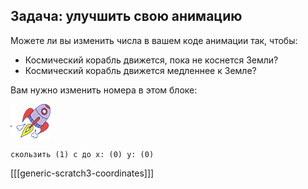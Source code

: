 ## Задача: улучшить свою анимацию

Можете ли вы изменить числа в вашем коде анимации так, чтобы:

+ Космический корабль движется, пока не коснется Земли?
+ Космический корабль движется медленнее к Земле?

Вам нужно изменить номера в этом блоке:

![Rocketship Sprite](images/sprite-spaceship.png)

```blocks3
скользить (1) с до x: (0) y: (0)
```

[[[generic-scratch3-coordinates]]]